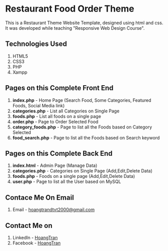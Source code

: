 # Restaurant Food Order Theme
This is a Restaurant Theme Website Template, designed using html and css. It was developed while teaching "Responsive Web Design Course".

## Technologies Used
1. HTML5
2. CSS3
3. PHP
4. Xampp


## Pages on this Complete Front End
1. **index.php** - Home Page (Search Food, Some Categories, Featured Foods, Social Media link)
2. **categories.php** - List all Categories on Single Page
3. **foods.php** - List all foods on a single page
4. **order.php** - Page to Order Selected Food
5. **category_foods.php** - Page to list all the Foods based on Category Selected
6. **food_search.php** - Page to list all the Foods based on Search keyword

## Pages on this Complete Back End
1. **index.html** - Admin Page (Manage Data)
2. **categories.php** - Categories on Single Page (Add,Edit,Delete Data)
3. **foods.php** - Foods on a single page (Add,Edit,Delete Data)
4. **user.php** - Page to list all the User based on MySQL


## Contace Me On Email
1. Email - hoangtrandtvt2000@gmail.com


## Contact Me on
1. LinkedIn - [HoangTran](https://www.linkedin.com/feed/)
2. Facebook - [HoangTran](https://www.facebook.com/profile.php?id=100016019583731)
